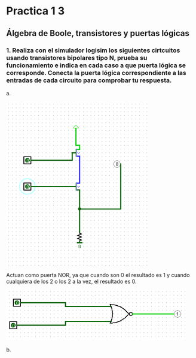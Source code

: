 # Practica 1 3

## Álgebra de Boole, transistores y puertas lógicas

### 1. Realiza con el simulador logisim los siguientes cirtcuitos usando transistores bipolares tipo N, prueba su funcionamiento e indica en cada caso a que puerta lógica se corresponde. Conecta la puerta lógica correspondiente a las entradas de cada circuito para comprobar tu respuesta.

a. 

![1a](imagenes/1a.png)

Actuan como puerta NOR, ya que cuando son 0 el resultado es 1 y cuando cualquiera de los 2 o los 2 a la vez, el resultado es 0.

![Respuesta 1 a](imagenes/respuesta1a.png)

b. 

![]()